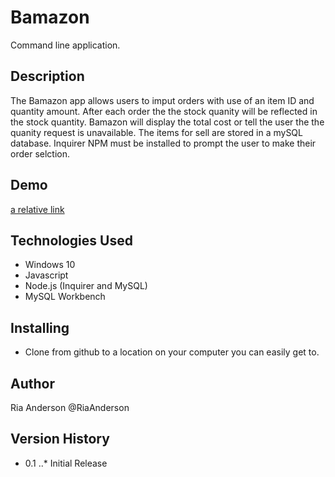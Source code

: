 # Bamazon
Command line application.
 
## Description
The Bamazon app allows users to imput orders with use of an item ID and quantity amount. After each order the the stock quanity will be reflected in the stock quantity. Bamazon will display the total cost or tell the user the the quanity request is unavailable. The items for sell are stored in a mySQL database. Inquirer NPM must be installed to prompt the user to make their order selction. 

## Demo
[a relative link](Bamazon.mp4)


 
## Technologies Used
* Windows 10
* Javascript
* Node.js (Inquirer and MySQL)
* MySQL Workbench

 
## Installing
* Clone from github to a location on your computer you can easily get to.
 
## Author
Ria Anderson
@RiaAnderson
 
## Version History
* 0.1
..* Initial Release